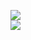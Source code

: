 [![](https://img.shields.io/badge/Made%20With-Github%20Spray-lightgrey.svg?style=for-the-badge&logo=github)](https://github.com/Annihil/github-spray#30300)  
[![](https://i.imgur.com/2DrTn0Z.gif)](https://github.com/Annihil/github-spray)